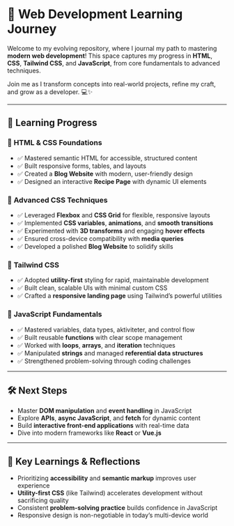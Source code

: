 #  🚀 **Web Development Learning Journey**

Welcome to my evolving repository, where I journal my path to mastering **modern web development**! This space captures my progress in **HTML**, **CSS**, **Tailwind CSS**, and **JavaScript**, from core fundamentals to advanced techniques.

Join me as I transform concepts into real-world projects, refine my craft, and grow as a developer. 💻✨

---

## 📘 **Learning Progress**

### 🔹 **HTML & CSS Foundations**

- ✅ Mastered semantic HTML for accessible, structured content
- ✅ Built responsive forms, tables, and layouts
- ✅ Created a **Blog Website** with modern, user-friendly design
- ✅ Designed an interactive **Recipe Page** with dynamic UI elements

### 🔹 **Advanced CSS Techniques**

- ✅ Leveraged **Flexbox** and **CSS Grid** for flexible, responsive layouts
- ✅ Implemented **CSS variables**, **animations**, and **smooth transitions**
- ✅ Experimented with **3D transforms** and engaging **hover effects**
- ✅ Ensured cross-device compatibility with **media queries**
- ✅ Developed a polished **Blog Website** to solidify skills

### 🔹 **Tailwind CSS**

- ✅ Adopted **utility-first** styling for rapid, maintainable development
- ✅ Built clean, scalable UIs with minimal custom CSS
- ✅ Crafted a **responsive landing page** using Tailwind’s powerful utilities

### 🔹 **JavaScript Fundamentals**

- ✅ Mastered variables, data types, aktiviteter, and control flow
- ✅ Built reusable **functions** with clear scope management
- ✅ Worked with **loops**, **arrays**, and **iteration** techniques
- ✅ Manipulated **strings** and managed **referential data structures**
- ✅ Strengthened problem-solving through coding challenges

---

## 🛠️ **Next Steps**

- Master **DOM manipulation** and **event handling** in JavaScript
- Explore **APIs**, **async JavaScript**, and **fetch** for dynamic content
- Build **interactive front-end applications** with real-time data
- Dive into modern frameworks like **React** or **Vue.js**

---

## 🧠 **Key Learnings & Reflections**

- Prioritizing **accessibility** and **semantic markup** improves user experience
- **Utility-first CSS** (like Tailwind) accelerates development without sacrificing quality
- Consistent **problem-solving practice** builds confidence in JavaScript
- Responsive design is non-negotiable in today’s multi-device world
